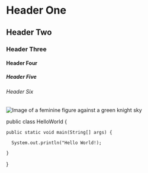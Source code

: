 # Header One #
## Header Two ##
### Header Three ###
#### Header Four ####
##### Header Five #####
###### Header Six ######

![Image of a feminine figure against a green knight sky](https://i.pinimg.com/originals/45/8c/8b/458c8bcdb32bfd20d1340910b7b4f643.jpg)



public class HelloWorld {

    public static void main(String[] args) {
    
      System.out.println("Hello World!);
      
    }
    
}
